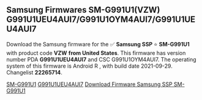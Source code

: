 <h2>Samsung Firmwares SM-G991U1(VZW) G991U1UEU4AUI7/G991U1OYM4AUI7/G991U1UEU4AUI7</h2>
Download the Samsung firmware for the ✅ <strong>Samsung SSP </strong> ⭐ <strong>SM-G991U1</strong> with product code <strong>VZW</strong> <strong> from United States</strong>. This firmware has version number PDA <strong>G991U1UEU4AUI7</strong> and CSC G991U1OYM4AUI7. The operating system of this firmware is Android R , with build date 2021-09-29. Changelist <strong>22265714</strong>.


[SM-G991U1](https://samfirm.shop/samsung/model/SM-G991U1)
[G991U1UEU4AUI7](https://samfirm.shop/samsung/pda/G991U1UEU4AUI7)
[Download Firmware Samsung SSP SM-G991U1](https://samfirm.shop/samsung/firmware/460935)
